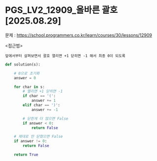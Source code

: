 # PGS_LV2_12909_올바른 괄호[2025.08.29] </br>
문제 : https://school.programmers.co.kr/learn/courses/30/lessons/12909

<접근법>
```
앞에서부터 살펴보면서 괄호 열리면 +1 닫히면 -1 해서 최종 0이 되도록
```

```python
def solution(s):

    # 0으로 초기화
    answer = 0

    for char in s:
        # 열리면 +1 닫히면 -1
        if char == '(':
            answer += 1
        elif char == ')':
            answer += -1

        # 닫힌게 더 많으면 False
        if answer < 0:
            return False

    # 제대로 안 닫혔으면 False
    if answer != 0:
        return False

    return True
```